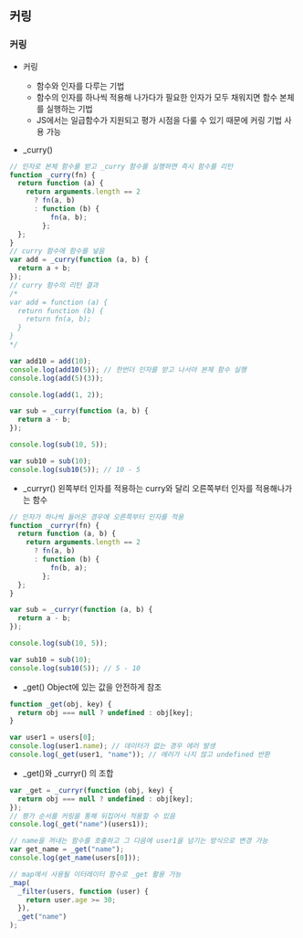 ## 커링

### 커링

- 커링

  - 함수와 인자를 다루는 기법
  - 함수의 인자를 하나씩 적용해 나가다가 필요한 인자가 모두 채워지면 함수 본체를 실행하는 기법
  - JS에서는 일급함수가 지원되고 평가 시점을 다룰 수 있기 때문에 커링 기법 사용 가능

- \_curry()

```js
// 인자로 본체 함수를 받고 _curry 함수를 실행하면 즉시 함수를 리턴
function _curry(fn) {
  return function (a) {
    return arguments.length == 2
      ? fn(a, b)
      : function (b) {
          fn(a, b);
        };
  };
}
// curry 함수에 함수를 넣음
var add = _curry(function (a, b) {
  return a + b;
});
// curry 함수의 리턴 결과
/*
var add = function (a) {
  return function (b) {
    return fn(a, b);
  }
}
*/

var add10 = add(10);
console.log(add10(5)); // 한번더 인자를 받고 나서야 본체 함수 실행
console.log(add(5)(3));

console.log(add(1, 2));

var sub = _curry(function (a, b) {
  return a - b;
});

console.log(sub(10, 5));

var sub10 = sub(10);
console.log(sub10(5)); // 10 - 5
```

- \_curryr()
  왼쪽부터 인자를 적용하는 curry와 달리 오른쪽부터 인자를 적용해나가는 함수

```js
// 인자가 하나씩 들어온 경우에 오른쪽부터 인자를 적용
function _curryr(fn) {
  return function (a, b) {
    return arguments.length == 2
      ? fn(a, b)
      : function (b) {
          fn(b, a);
        };
  };
}

var sub = _curryr(function (a, b) {
  return a - b;
});

console.log(sub(10, 5));

var sub10 = sub(10);
console.log(sub10(5)); // 5 - 10
```

- \_get()
  Object에 있는 값을 안전하게 참조

```js
function _get(obj, key) {
  return obj === null ? undefined : obj[key];
}

var user1 = users[0];
console.log(user1.name); // 데이터가 없는 경우 에러 발생
console.log(_get(user1, "name")); // 에러가 나지 않고 undefined 반환
```

- \_get()와 \_curryr() 의 조합

```js
var _get = _curryr(function (obj, key) {
  return obj === null ? undefined : obj[key];
});
// 평가 순서를 커링을 통해 뒤집어서 적용할 수 있음
console.log(_get("name")(users1));

// name을 꺼내는 함수를 호출하고 그 다음에 user1을 넘기는 방식으로 변경 가능
var get_name = _get("name");
console.log(get_name(users[0]));

// map에서 사용될 이터레이터 함수로 _get 활용 가능
_map(
  _filter(users, function (user) {
    return user.age >= 30;
  }),
  _get("name")
);
```
